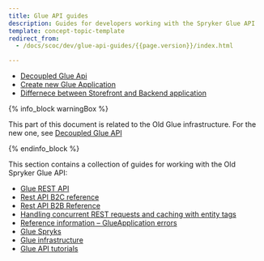 ```yaml
---
title: Glue API guides
description: Guides for developers working with the Spryker Glue API
template: concept-topic-template
redirect_from:
  - /docs/scoc/dev/glue-api-guides/{{page.version}}/index.html

---
```

* [Decoupled Glue Api](/docs/scos/dev/glue-api-guides/{{page.version}}/decoupled-glue-api.html)
* [Create new Glue Application](/docs/scos/dev/glue-api-guides/{{page.version}}/create-glue-api-applications.html)
* [Differnece between Storefront and Backend application](/docs/scos/dev/glue-api-guides/{{page.version}}/backend-and-storefront-api-module-differences.html)

{% info_block warningBox %}

This part of this document is related to the Old Glue infrastructure. For the new one, see [Decoupled Glue API](/docs/scos/dev/glue-api-guides/{{page.version}}/decoupled-glue-api.html)

{% endinfo_block %}

This section contains a collection of guides for working with the Old Spryker Glue API:
* [Glue REST API](/docs/scos/dev/glue-api-guides/{{page.version}}/glue-rest-api.html)
* [Rest API B2C reference](/docs/scos/dev/glue-api-guides/{{page.version}}/rest-api-b2c-reference.html)  
* [Rest API B2B Reference](/docs/scos/dev/glue-api-guides/{{page.version}}/rest-api-b2b-reference.html)
* [Handling concurrent REST requests and caching with entity tags](/docs/scos/dev/glue-api-guides/{{page.version}}/handling-concurrent-rest-requests-and-caching-with-entity-tags.html)
* [Reference information – GlueApplication errors](/docs/scos/dev/glue-api-guides/{{page.version}}/reference-information-glueapplication-errors.html)
* [Glue Spryks](/docs/scos/dev/glue-api-guides/{{page.version}}/glue-spryks.html)
* [Glue infrastructure](/docs/scos/dev/glue-api-guides/{{page.version}}/glue-infrastructure.html)
* [Glue API tutorials](/docs/scos/dev/glue-api-guides/{{page.version}}/glue-api-tutorials/glue-api-tutorials.html)
